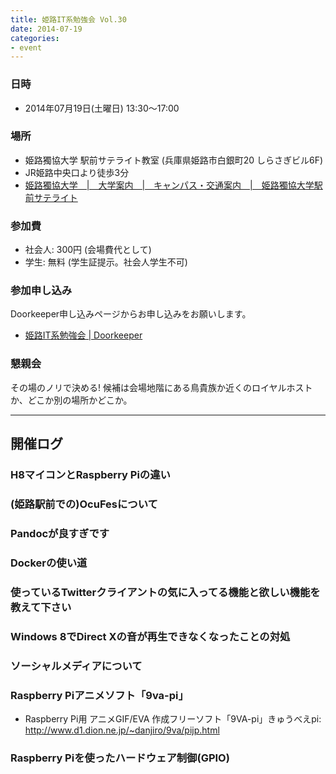 ```yaml
---
title: 姫路IT系勉強会 Vol.30
date: 2014-07-19
categories:
- event
---
```


### 日時

-   2014年07月19日(土曜日) 13:30～17:00

### 場所

-   姫路獨協大学 駅前サテライト教室 (兵庫県姫路市白銀町20 しらさぎビル6F)
-   JR姫路中央口より徒歩3分
-   [姫路獨協大学　|　大学案内　|　キャンパス・交通案内　|　姫路獨協大学駅前サテライト](http://www.himeji-du.ac.jp/access/satellite/)

### 参加費

-   社会人: 300円 (会場費代として)
-   学生: 無料 (学生証提示。社会人学生不可)

### 参加申し込み

Doorkeeper申し込みページからお申し込みをお願いします。

-   [姫路IT系勉強会 | Doorkeeper](http://histudy.doorkeeper.jp/events/13220)

### 懇親会

その場のノリで決める!
候補は会場地階にある鳥貴族か近くのロイヤルホストか、どこか別の場所かどこか。

------------------------------------------------------------------------

開催ログ
--------

### H8マイコンとRaspberry Piの違い

### (姫路駅前での)OcuFesについて

### Pandocが良すぎです

### Dockerの使い道

### 使っているTwitterクライアントの気に入ってる機能と欲しい機能を教えて下さい

### Windows 8でDirect Xの音が再生できなくなったことの対処

### ソーシャルメディアについて

### Raspberry Piアニメソフト「9va-pi」

-   Raspberry Pi用 アニメGIF/EVA 作成フリーソフト「9VA-pi」きゅうべえpi: <http://www.d1.dion.ne.jp/~danjiro/9va/pijp.html>

### Raspberry Piを使ったハードウェア制御(GPIO)
